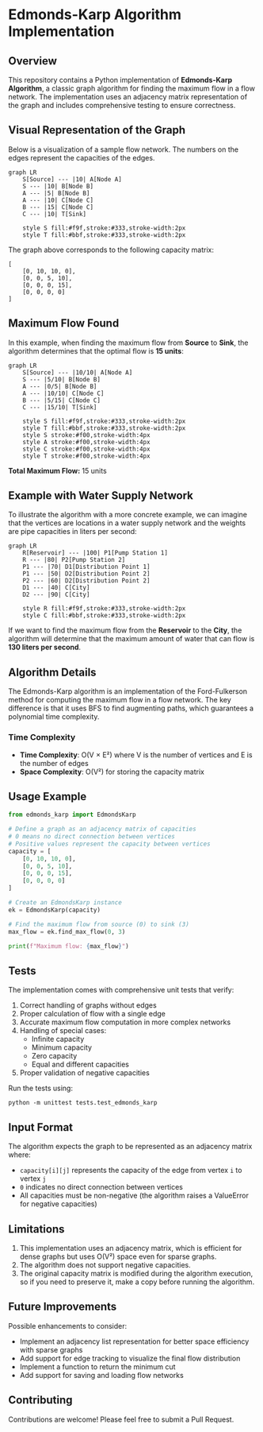 # Edmonds-Karp Algorithm Implementation

## Overview

This repository contains a Python implementation of **Edmonds-Karp Algorithm**, a classic graph algorithm for finding the maximum flow in a flow network. The implementation uses an adjacency matrix representation of the graph and includes comprehensive testing to ensure correctness.

## Visual Representation of the Graph

Below is a visualization of a sample flow network. The numbers on the edges represent the capacities of the edges.

```mermaid
graph LR
    S[Source] --- |10| A[Node A]
    S --- |10| B[Node B]
    A --- |5| B[Node B]
    A --- |10| C[Node C]
    B --- |15| C[Node C]
    C --- |10| T[Sink]
    
    style S fill:#f9f,stroke:#333,stroke-width:2px
    style T fill:#bbf,stroke:#333,stroke-width:2px
```

The graph above corresponds to the following capacity matrix:

```
[
    [0, 10, 10, 0],
    [0, 0, 5, 10],
    [0, 0, 0, 15],
    [0, 0, 0, 0]
]
```

## Maximum Flow Found

In this example, when finding the maximum flow from **Source** to **Sink**, the algorithm determines that the optimal flow is **15 units**:

```mermaid
graph LR
    S[Source] --- |10/10| A[Node A]
    S --- |5/10| B[Node B]
    A --- |0/5| B[Node B]
    A --- |10/10| C[Node C]
    B --- |5/15| C[Node C]
    C --- |15/10| T[Sink]
    
    style S fill:#f9f,stroke:#333,stroke-width:2px
    style T fill:#bbf,stroke:#333,stroke-width:2px
    style S stroke:#f00,stroke-width:4px
    style A stroke:#f00,stroke-width:4px
    style C stroke:#f00,stroke-width:4px
    style T stroke:#f00,stroke-width:4px
```

**Total Maximum Flow:** 15 units

## Example with Water Supply Network

To illustrate the algorithm with a more concrete example, we can imagine that the vertices are locations in a water supply network and the weights are pipe capacities in liters per second:

```mermaid
graph LR
    R[Reservoir] --- |100| P1[Pump Station 1]
    R --- |80| P2[Pump Station 2]
    P1 --- |70| D1[Distribution Point 1]
    P1 --- |50| D2[Distribution Point 2]
    P2 --- |60| D2[Distribution Point 2]
    D1 --- |40| C[City]
    D2 --- |90| C[City]
    
    style R fill:#f9f,stroke:#333,stroke-width:2px
    style C fill:#bbf,stroke:#333,stroke-width:2px
```

If we want to find the maximum flow from the **Reservoir** to the **City**, the algorithm will determine that the maximum amount of water that can flow is **130 liters per second**.

## Algorithm Details

The Edmonds-Karp algorithm is an implementation of the Ford-Fulkerson method for computing the maximum flow in a flow network. The key difference is that it uses BFS to find augmenting paths, which guarantees a polynomial time complexity.

### Time Complexity

- **Time Complexity**: O(V × E²) where V is the number of vertices and E is the number of edges
- **Space Complexity**: O(V²) for storing the capacity matrix

## Usage Example

```python
from edmonds_karp import EdmondsKarp

# Define a graph as an adjacency matrix of capacities
# 0 means no direct connection between vertices
# Positive values represent the capacity between vertices
capacity = [
    [0, 10, 10, 0],
    [0, 0, 5, 10],
    [0, 0, 0, 15],
    [0, 0, 0, 0]
]

# Create an EdmondsKarp instance
ek = EdmondsKarp(capacity)

# Find the maximum flow from source (0) to sink (3)
max_flow = ek.find_max_flow(0, 3)

print(f"Maximum flow: {max_flow}")
```

## Tests

The implementation comes with comprehensive unit tests that verify:

1. Correct handling of graphs without edges
2. Proper calculation of flow with a single edge
3. Accurate maximum flow computation in more complex networks
4. Handling of special cases:
   - Infinite capacity
   - Minimum capacity
   - Zero capacity
   - Equal and different capacities
5. Proper validation of negative capacities

Run the tests using:

```
python -m unittest tests.test_edmonds_karp
```

## Input Format

The algorithm expects the graph to be represented as an adjacency matrix where:
- `capacity[i][j]` represents the capacity of the edge from vertex `i` to vertex `j`
- `0` indicates no direct connection between vertices
- All capacities must be non-negative (the algorithm raises a ValueError for negative capacities)

## Limitations

1. This implementation uses an adjacency matrix, which is efficient for dense graphs but uses O(V²) space even for sparse graphs.
2. The algorithm does not support negative capacities.
3. The original capacity matrix is modified during the algorithm execution, so if you need to preserve it, make a copy before running the algorithm.

## Future Improvements

Possible enhancements to consider:
- Implement an adjacency list representation for better space efficiency with sparse graphs
- Add support for edge tracking to visualize the final flow distribution
- Implement a function to return the minimum cut
- Add support for saving and loading flow networks

## Contributing

Contributions are welcome! Please feel free to submit a Pull Request.